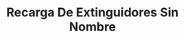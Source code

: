 ---
title: "Recarga De Extinguidores Sin Nombre"
url: /toluca/recarga-de-extinguidores-sin-nombre/
shop: comercio
---